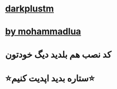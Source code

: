 # [darkplustm](https://telegram.me/darkplustm)
# [by mohammadlua](https://telegram.me/mohammadlua)
# کد نصب هم بلدید دیگ خودتون
# ⭐️ستاره بدید اپدیت کنیم⭐️

